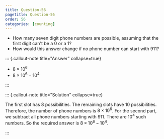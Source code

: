 ```yaml
---
title: Question-56
pagetitle: Question-56
order: 56
categories: [counting]
---
```


- How many seven digit phone numbers are possible, assuming that the first digit can't be a $\displaystyle 0$ or a $\displaystyle 1$? 
- How would this answer change if no phone number can start with $\displaystyle 911$?

::: {.callout-note title="Answer" collapse=true}

- $8 \times 10^{6}$
- $8 \times 10^{6} - 10^{4}$

:::

::: {.callout-note title="Solution" collapse=true}

The first slot has $\displaystyle 8$ possibilities. The remaining slots have $\displaystyle 10$ possibilities. Therefore, the number of phone numbers is $\displaystyle 8\times 10^{6}$. For the second part, we subtract all phone numbers starting with $\displaystyle 911$. There are $\displaystyle 10^{4}$ such numbers. So the required answer is $\displaystyle 8\times 10^{6} -10^{4}$.

:::